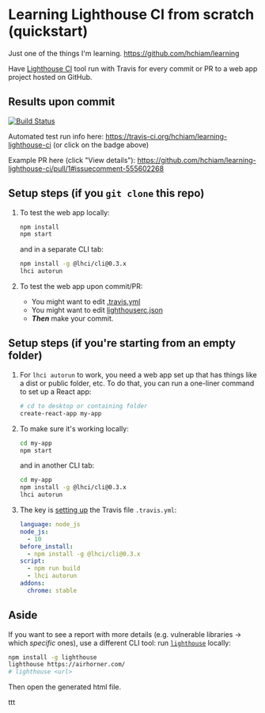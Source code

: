 # Learning Lighthouse CI from scratch (quickstart)

Just one of the things I'm learning. <https://github.com/hchiam/learning>

Have [Lighthouse CI](https://github.com/GoogleChrome/lighthouse-ci) tool run with Travis for every commit or PR to a web app project hosted on GitHub.

## Results upon commit

[![Build Status](https://travis-ci.org/hchiam/learning-lighthouse-ci.svg?branch=master)](https://travis-ci.org/hchiam/learning-lighthouse-ci)

Automated test run info here: <https://travis-ci.org/hchiam/learning-lighthouse-ci> (or click on the badge above)

Example PR here (click "View details"): <https://github.com/hchiam/learning-lighthouse-ci/pull/1#issuecomment-555602268>

## Setup steps (if you `git clone` this repo)

1. To test the web app locally:

    ```bash
    npm install
    npm start
    ```

    and in a separate CLI tab:

    ```bash
    npm install -g @lhci/cli@0.3.x
    lhci autorun
    ```

1. To test the web app upon commit/PR:

    * You might want to edit [.travis.yml](https://github.com/hchiam/learning-lighthouse-ci/blob/master/.travis.yml)
    * You might want to edit [lighthouserc.json](https://github.com/hchiam/learning-lighthouse-ci/blob/master/lighthouserc.json)
    * ***Then*** make your commit.

## Setup steps (if you're starting from an empty folder)

1. For `lhci autorun` to work, you need a web app set up that has things like a dist or public folder, etc. To do that, you can run a one-liner command to set up a React app:

    ```bash
    # cd to desktop or containing folder
    create-react-app my-app
    ```

1. To make sure it's working locally:

    ```bash
    cd my-app
    npm start
    ```

    and in another CLI tab:

    ```bash
    cd my-app
    npm install -g @lhci/cli@0.3.x
    lhci autorun
    ```

1. The key is [setting up](https://github.com/GoogleChrome/lighthouse-ci#quick-start) the Travis file `.travis.yml`:

    ```yml
    language: node_js
    node_js:
      - 10
    before_install:
      - npm install -g @lhci/cli@0.3.x
    script:
      - npm run build
      - lhci autorun
    addons:
      chrome: stable
    ```

## Aside

If you want to see a report with more details (e.g. vulnerable libraries -> which *specific* ones), use a different CLI tool: run [`lighthouse`](https://github.com/GoogleChrome/lighthouse) locally:

```bash
npm install -g lighthouse
lighthouse https://airhorner.com/
# lighthouse <url>
```

Then open the generated html file.


ttt
